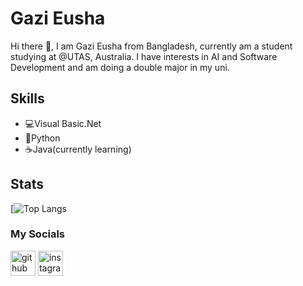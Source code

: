 # Gazi Eusha 
Hi there 👋, I am Gazi Eusha
from Bangladesh, currently am a student studying at @UTAS, Australia.
I have interests in AI and Software Development and am doing a double major in my uni.

## Skills
* 💻Visual Basic.Net
* 🐍Python
* ☕Java(currently learning)

## Stats
[![Top Langs](https://github-readme-stats.vercel.app/api/top-langs/?username=Eusha425&layout=compact)

### My Socials

[<img src='https://cdn.jsdelivr.net/npm/simple-icons@3.0.1/icons/github.svg' alt='github' height='40'>](https://github.com/Eusha425)  [<img src='https://cdn.jsdelivr.net/npm/simple-icons@3.0.1/icons/instagram.svg' alt='instagram' height='40'>](https://www.instagram.com/gazieusha/)  


